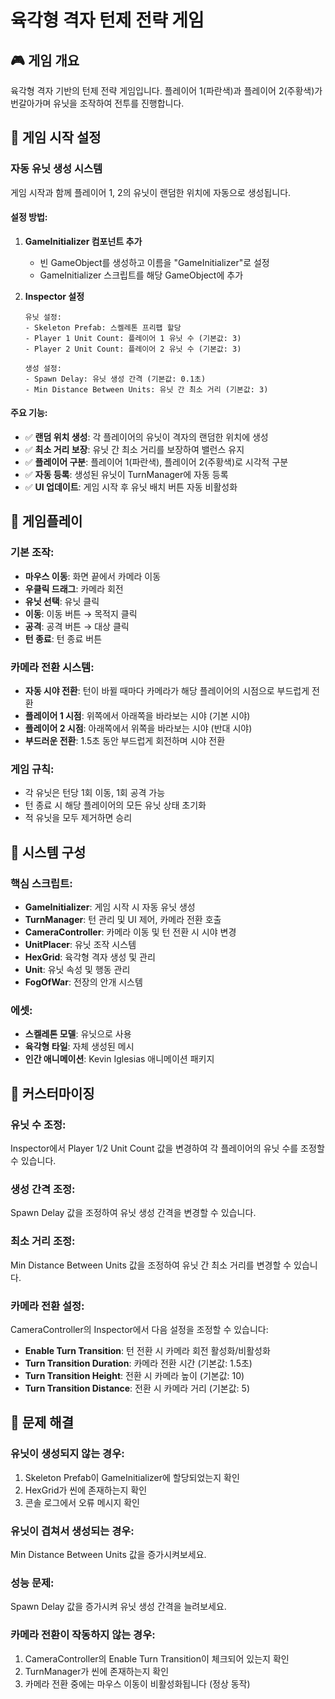 # 육각형 격자 턴제 전략 게임

## 🎮 게임 개요
육각형 격자 기반의 턴제 전략 게임입니다. 플레이어 1(파란색)과 플레이어 2(주황색)가 번갈아가며 유닛을 조작하여 전투를 진행합니다.

## 🚀 게임 시작 설정

### 자동 유닛 생성 시스템
게임 시작과 함께 플레이어 1, 2의 유닛이 랜덤한 위치에 자동으로 생성됩니다.

#### 설정 방법:
1. **GameInitializer 컴포넌트 추가**
   - 빈 GameObject를 생성하고 이름을 "GameInitializer"로 설정
   - GameInitializer 스크립트를 해당 GameObject에 추가

2. **Inspector 설정**
   ```
   유닛 설정:
   - Skeleton Prefab: 스켈레톤 프리팹 할당
   - Player 1 Unit Count: 플레이어 1 유닛 수 (기본값: 3)
   - Player 2 Unit Count: 플레이어 2 유닛 수 (기본값: 3)
   
   생성 설정:
   - Spawn Delay: 유닛 생성 간격 (기본값: 0.1초)
   - Min Distance Between Units: 유닛 간 최소 거리 (기본값: 3)
   ```

#### 주요 기능:
- ✅ **랜덤 위치 생성**: 각 플레이어의 유닛이 격자의 랜덤한 위치에 생성
- ✅ **최소 거리 보장**: 유닛 간 최소 거리를 보장하여 밸런스 유지
- ✅ **플레이어 구분**: 플레이어 1(파란색), 플레이어 2(주황색)로 시각적 구분
- ✅ **자동 등록**: 생성된 유닛이 TurnManager에 자동 등록
- ✅ **UI 업데이트**: 게임 시작 후 유닛 배치 버튼 자동 비활성화

## 🎯 게임플레이

### 기본 조작:
- **마우스 이동**: 화면 끝에서 카메라 이동
- **우클릭 드래그**: 카메라 회전
- **유닛 선택**: 유닛 클릭
- **이동**: 이동 버튼 → 목적지 클릭
- **공격**: 공격 버튼 → 대상 클릭
- **턴 종료**: 턴 종료 버튼

### 카메라 전환 시스템:
- **자동 시야 전환**: 턴이 바뀔 때마다 카메라가 해당 플레이어의 시점으로 부드럽게 전환
- **플레이어 1 시점**: 위쪽에서 아래쪽을 바라보는 시야 (기본 시야)
- **플레이어 2 시점**: 아래쪽에서 위쪽을 바라보는 시야 (반대 시야)
- **부드러운 전환**: 1.5초 동안 부드럽게 회전하며 시야 전환

### 게임 규칙:
- 각 유닛은 턴당 1회 이동, 1회 공격 가능
- 턴 종료 시 해당 플레이어의 모든 유닛 상태 초기화
- 적 유닛을 모두 제거하면 승리

## 🔧 시스템 구성

### 핵심 스크립트:
- **GameInitializer**: 게임 시작 시 자동 유닛 생성
- **TurnManager**: 턴 관리 및 UI 제어, 카메라 전환 호출
- **CameraController**: 카메라 이동 및 턴 전환 시 시야 변경
- **UnitPlacer**: 유닛 조작 시스템
- **HexGrid**: 육각형 격자 생성 및 관리
- **Unit**: 유닛 속성 및 행동 관리
- **FogOfWar**: 전장의 안개 시스템

### 에셋:
- **스켈레톤 모델**: 유닛으로 사용
- **육각형 타일**: 자체 생성된 메시
- **인간 애니메이션**: Kevin Iglesias 애니메이션 패키지

## 🎨 커스터마이징

### 유닛 수 조정:
Inspector에서 Player 1/2 Unit Count 값을 변경하여 각 플레이어의 유닛 수를 조정할 수 있습니다.

### 생성 간격 조정:
Spawn Delay 값을 조정하여 유닛 생성 간격을 변경할 수 있습니다.

### 최소 거리 조정:
Min Distance Between Units 값을 조정하여 유닛 간 최소 거리를 변경할 수 있습니다.

### 카메라 전환 설정:
CameraController의 Inspector에서 다음 설정을 조정할 수 있습니다:
- **Enable Turn Transition**: 턴 전환 시 카메라 회전 활성화/비활성화
- **Turn Transition Duration**: 카메라 전환 시간 (기본값: 1.5초)
- **Turn Transition Height**: 전환 시 카메라 높이 (기본값: 10)
- **Turn Transition Distance**: 전환 시 카메라 거리 (기본값: 5)

## 🐛 문제 해결

### 유닛이 생성되지 않는 경우:
1. Skeleton Prefab이 GameInitializer에 할당되었는지 확인
2. HexGrid가 씬에 존재하는지 확인
3. 콘솔 로그에서 오류 메시지 확인

### 유닛이 겹쳐서 생성되는 경우:
Min Distance Between Units 값을 증가시켜보세요.

### 성능 문제:
Spawn Delay 값을 증가시켜 유닛 생성 간격을 늘려보세요.

### 카메라 전환이 작동하지 않는 경우:
1. CameraController의 Enable Turn Transition이 체크되어 있는지 확인
2. TurnManager가 씬에 존재하는지 확인
3. 카메라 전환 중에는 마우스 이동이 비활성화됩니다 (정상 동작) 